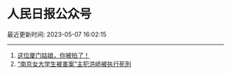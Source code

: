 # 人民日报公众号

最近更新时间: 2023-05-07 16:02:15

--- 
1. [这位厦门姑娘，你被拍了！](https://mp.weixin.qq.com/s/En3Qitvt3oziHxOMUtssNg) 
2. [“南京女大学生被害案”主犯洪峤被执行死刑](https://mp.weixin.qq.com/s/dykHXwbWciRyQ_BsE_-kBQ) 
